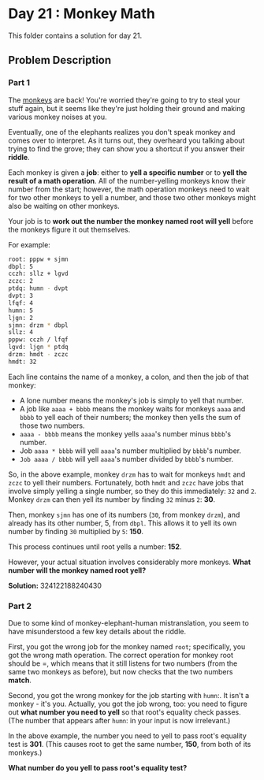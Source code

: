 # Day 21 : Monkey Math

This folder contains a solution for day 21.

## Problem Description

### Part 1

The [monkeys](https://adventofcode.com/2022/day/11) are back! You're worried they're going to try to steal your stuff again, but it seems like they're just holding their ground and making various monkey noises at you.

Eventually, one of the elephants realizes you don't speak monkey and comes over to interpret. As it turns out, they overheard you talking about trying to find the grove; they can show you a shortcut if you answer their **riddle**.

Each monkey is given a **job**: either to **yell a specific number** or to **yell the result of a math operation**. All of the number-yelling monkeys know their number from the start; however, the math operation monkeys need to wait for two other monkeys to yell a number, and those two other monkeys might also be waiting on other monkeys.

Your job is to **work out the number the monkey named root will yell** before the monkeys figure it out themselves.

For example:

```bash
root: pppw + sjmn
dbpl: 5
cczh: sllz + lgvd
zczc: 2
ptdq: humn - dvpt
dvpt: 3
lfqf: 4
humn: 5
ljgn: 2
sjmn: drzm * dbpl
sllz: 4
pppw: cczh / lfqf
lgvd: ljgn * ptdq
drzm: hmdt - zczc
hmdt: 32
```

Each line contains the name of a monkey, a colon, and then the job of that monkey:

  * A lone number means the monkey's job is simply to yell that number.
  * A job like ```aaaa + bbbb``` means the monkey waits for monkeys ```aaaa``` and ```bbbb``` to yell each of their numbers; the monkey then yells the sum of those two numbers.
  * ```aaaa - bbbb``` means the monkey yells ```aaaa```'s number minus ```bbbb```'s number.
  * Job ```aaaa * bbbb``` will yell ```aaaa```'s number multiplied by ```bbbb```'s number.
  * ```Job aaaa / bbbb``` will yell ```aaaa```'s number divided by ``bbbb``'s number.

So, in the above example, monkey ```drzm``` has to wait for monkeys ```hmdt``` and ```zczc``` to yell their numbers. Fortunately, both ```hmdt``` and ```zczc``` have jobs that involve simply yelling a single number, so they do this immediately: ```32``` and ```2```. Monkey ```drzm``` can then yell its number by finding ```32``` minus ```2```: **30**.

Then, monkey ```sjmn``` has one of its numbers (```30```, from monkey ```drzm```), and already has its other number, 5, from ```dbpl```. This allows it to yell its own number by finding ```30``` multiplied by ```5```: **150**.

This process continues until root yells a number: **152**.

However, your actual situation involves considerably more monkeys. **What number will the monkey named root yell?**

**Solution:** 324122188240430

### Part 2

Due to some kind of monkey-elephant-human mistranslation, you seem to have misunderstood a few key details about the riddle.

First, you got the wrong job for the monkey named ```root```; specifically, you got the wrong math operation. The correct operation for monkey root should be =, which means that it still listens for two numbers (from the same two monkeys as before), but now checks that the two numbers **match**.

Second, you got the wrong monkey for the job starting with ```humn```:. It isn't a monkey - it's you. Actually, you got the job wrong, too: you need to figure out **what number you need to yell** so that root's equality check passes. (The number that appears after ```humn```: in your input is now irrelevant.)

In the above example, the number you need to yell to pass root's equality test is **301**. (This causes root to get the same number, **150**, from both of its monkeys.)

**What number do you yell to pass root's equality test?**